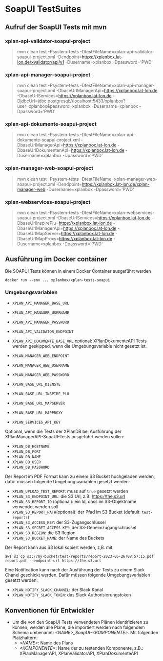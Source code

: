 # SoapUI TestSuites

## Aufruf der SoapUI Tests mit mvn

### xplan-api-validator-soapui-project

> mvn clean test -Psystem-tests -DtestFileName=xplan-api-validator-soapui-project.xml -Dendpoint=https://xplanbox.lat-lon.de/xvalidator/api/v1 -Dusername=xplanbox -Dpassword='PWD'

### xplan-api-manager-soapui-project

> mvn clean test -Psystem-tests -DtestFileName=xplan-api-manager-soapui-project.xml -DbaseUrlManagerApi=https://xplanbox.lat-lon.de -DbaseUrlServices=https://xplanbox.lat-lon.de -DjdbcUrl=jdbc:postgresql://localhost:5433/xplanbox?user=xplanbox&password=xplanbox -Dusername=xplanbox -Dpassword='PWD'

### xplan-api-dokumente-soapui-project

> mvn clean test -Psystem-tests -DtestFileName=xplan-api-dokumente-soapui-project.xml -DbaseUrlManagerApi=https://xplanbox.lat-lon.de -DbaseUrlDokumentenApi=https://xplanbox.lat-lon.de -Dusername=xplanbox -Dpassword='PWD'

### xplan-manager-web-soapui-project

> mvn clean test -Psystem-tests -DtestFileName=xplan-manager-web-soapui-project.xml -Dendpoint=https://xplanbox.lat-lon.de/xplan-manager-web -Dusername=xplanbox -Dpassword='PWD'

### xplan-webservices-soapui-project

> mvn clean test -Psystem-tests -DtestFileName=xplan-webservices-soapui-project.xml -DbaseUrlServices=https://xplanbox.lat-lon.de -DbaseUrlInspirePlu=https://xplanbox.lat-lon.de -DbaseUrlManagerApi=https://xplanbox.lat-lon.de -DbaseUrlMapServer=https://xplanbox.lat-lon.de -DbaseUrlMapProxy=https://xplanbox.lat-lon.de -Dusername=xplanbox -Dpassword='PWD'



## Ausführung im Docker container

Die SOAPUI Tests können in einem Docker Container ausgeführt werden

```
docker run --env ... xplanbox/xplan-tests-soapui
```

### Umgebungsvariablen

- `XPLAN_API_MANAGER_BASE_URL`
- `XPLAN_API_MANAGER_USERNAME`
- `XPLAN_API_MANAGER_PASSWORD`

- `XPLAN_API_VALIDATOR_ENDPOINT`

- `XPLAN_API_DOKUMENTE_BASE_URL` optional: XPlanDokumenteAPI Tests werden geskipped, wenn die Umgebungsvariable nicht gesetzt ist.

- `XPLAN_MANAGER_WEB_ENDPOINT`
- `XPLAN_MANAGER_WEB_USERNAME`
- `XPLAN_MANAGER_WEB_PASSWORD`

- `XPLAN_BASE_URL_DIENSTE`
- `XPLAN_BASE_URL_INSPIRE_PLU`
- `XPLAN_BASE_URL_MAPSERVER`
- `XPLAN_BASE_URL_MAPPROXY`

- `XPLAN_SERVICES_API_KEY`

Optional, wenn die Tests der XPlanDB bei Ausführung der XPlanManagerAPI-SopaUI-Tests ausgeführt werden sollen:

- `XPLAN_DB_HOSTNAME`
- `XPLAN_DB_PORT`
- `XPLAN_DB_NAME`
- `XPLAN_DB_USER`
- `XPLAN_DB_PASSWORD`


Der Report im PDF Format kann zu einem S3 Bucket hochgeladen werden, dafür müssen folgende Umgebungsvariablen gesetzt werden:

- `XPLAN_UPLOAD_TEST_REPORT`: muss auf `true` gesetzt werden
- `XPLAN_S3_ENDPOINT_URL`: die S3 Url, z.B. https://the.s3.url
- `XPLAN_S3_REPORT_ID` (optional): ein Id, dass im S3-Objektname verwendet werden soll
- `XPLAN_S3_REPORT_PATH`(optional): der Pfad im S3 Bucket (default: `test-reports`)
- `XPLAN_S3_ACCESS_KEY`: der S3-Zugangschlüssel
- `XPLAN_S3_SECRET_ACCESS_KEY`: der S3-Geheimzugangschlüssel
- `XPLAN_S3_REGION`: die S3 Region
- `XPLAN_S3_BUCKET_NAME`: der Name des Buckets

Der Report kann aus S3 lokal kopiert werden, z,B. mit:

	aws s3 cp s3://my-bucket/test-reports/report-2023-05-26T08:57:15.pdf report.pdf --endpoint-url https://the.s3.url

Eine Notification kann nach der Ausführung der Tests zu einem Slack Chanel geschickt werden. Dafür müssen folgende Umgebungsvariablen gesetzt werden:

- `XPLAN_NOTIFY_SLACK_CHANNEL`: der Slack Kanal
- `XPLAN_NOTIFY_SLACK_TOKEN`: das Slack Authorisierungstoken

## Konventionen für Entwickler

 * Um die von den SoapUI-Tests verwendeten Plänen identifizieren zu können, werden alle Pläne, die importiert werden nach folgendem Schema umbenannt: _\<NAME>\_SoapUI-\<KOMPONENTE>_. Mit folgenden Platzhaltern:
   * _\<NAME>_: Name des Plans
   * _\<KOMPONENTE>_: Name der zu testenden Komponente, z.B.: XPlanManagerAPI, XPlanValidatorAPI, XPlanDokumenteAPI